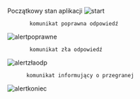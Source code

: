   Początkowy stan aplikacji
![start](https://github.com/user-attachments/assets/3c3d7c14-1d55-4f3f-a021-670c3d19ae35)

           komunikat poprawna odpowiedź
![alertpoprawne](https://github.com/user-attachments/assets/04a37669-8cd7-41e1-9ac5-fd6b4ddbddb7)

           komunikat zła odpowiedź
 ![alertzłaodp](https://github.com/user-attachments/assets/39d4b094-3f5f-43d4-a8e4-bb37d17ffa94)

          komunikat informujący o przegranej
 ![alertkoniec](https://github.com/user-attachments/assets/2f3b593b-6788-4ff1-94af-4f64606fdff0)
